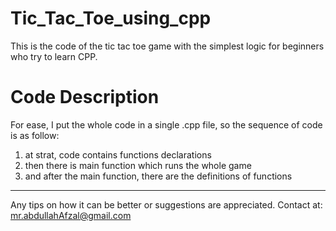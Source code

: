 # Tic_Tac_Toe_using_cpp
This is the code of the tic tac toe game with the simplest logic for beginners who try to learn CPP.
# Code Description
For ease, I put the whole code in a single .cpp file, so the sequence of code is as follow:

1. at strat, code contains functions declarations
2. then there is main function which runs the whole game
3. and after the main function, there are the definitions of functions
---

Any tips on how it can be better or suggestions are appreciated.
Contact at: mr.abdullahAfzal@gmail.com
